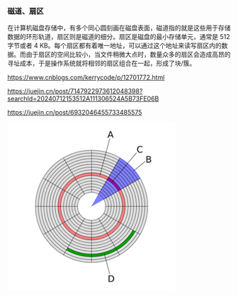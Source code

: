 ### 磁道、扇区

在计算机磁盘存储中，有多个同心圆刻画在磁盘表面，磁道指的就是这些用于存储数据的环形轨道，扇区则是磁道的细分。扇区是磁盘的最小存储单元，通常是 512 字节或者 4 KB。每个扇区都有着唯一地址，可以通过这个地址来读写扇区内的数据。而由于扇区的空间比较小，当文件稍微大点时，数量众多的扇区会造成高昂的寻址成本，于是操作系统就将相邻的扇区组合在一起，形成了块/簇。

https://www.cnblogs.com/kerrycode/p/12701772.html

https://juejin.cn/post/7147922973612048398?searchId=20240712153512A111306524A5B73FE06B

https://juejin.cn/post/6932046455733485575

<img src="../assets/disk.png" style="width: 380px"/>
